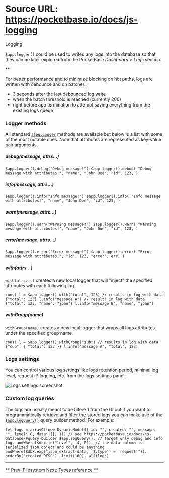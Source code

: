 # Source URL: https://pocketbase.io/docs/js-logging

Logging

`$app.logger()` could be used to writes any logs into the database so that they can be later explored from the PocketBase *Dashboard > Logs* section.

**

For better performance and to minimize blocking on hot paths, logs are written with debounce and on batches:

  * 3 seconds after the last debounced log write
  * when the batch threshold is reached (currently 200)
  * right before app termination to attempt saving everything from the existing logs queue

###  Logger methods 

All standard [`slog.Logger`](/jsvm/interfaces/slog.Logger.html) methods are available but below is a list with some of the most notable ones. Note that attributes are represented as key-value pair arguments.

#####  debug(message, attrs...) 

`$app.logger().debug("Debug message!") $app.logger().debug( "Debug message with attributes!", "name", "John Doe", "id", 123, )`

#####  info(message, attrs...) 

`$app.logger().info("Info message!") $app.logger().info( "Info message with attributes!", "name", "John Doe", "id", 123, )`

#####  warn(message, attrs...) 

`$app.logger().warn("Warning message!") $app.logger().warn( "Warning message with attributes!", "name", "John Doe", "id", 123, )`

#####  error(message, attrs...) 

`$app.logger().error("Error message!") $app.logger().error( "Error message with attributes!", "id", 123, "error", err, )`

#####  with(attrs...) 

`with(atrs...)` creates a new local logger that will "inject" the specified attributes with each following log.

`const l = $app.logger().with("total", 123) // results in log with data {"total": 123} l.info("message A") // results in log with data {"total": 123, "name": "john"} l.info("message B", "name", "john")`

#####  withGroup(name) 

`withGroup(name)` creates a new local logger that wraps all logs attributes under the specified group name.

`const l = $app.logger().withGroup("sub") // results in log with data {"sub": { "total": 123 }} l.info("message A", "total", 123)`

###  Logs settings 

You can control various log settings like logs retention period, minimal log level, request IP logging, etc. from the logs settings panel:

![Logs settings screenshot](/images/screenshots/logs.png)

###  Custom log queries 

The logs are usually meant to be filtered from the UI but if you want to programmatically retrieve and filter the stored logs you can make use of the [`$app.logQuery()`](/jsvm/functions/_app.logQuery.html) query builder method. For example:

`let logs = arrayOf(new DynamicModel({ id: "", created: "", message: "", level: 0, data: {}, })) // see https://pocketbase.io/docs/js-database/#query-builder $app.logQuery(). // target only debug and info logs andWhere($dbx.in("level", -4, 0)). // the data column is serialized json object and could be anything andWhere($dbx.exp("json_extract(data, '$.type') = 'request'")). orderBy("created DESC"). limit(100). all(logs)`

* * *

[** Prev: Filesystem](/docs/js-filesystem) [Next: Types reference **](/jsvm/index.html)